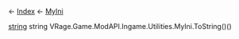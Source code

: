 ← [Index](Api-Index) ← [MyIni](VRage.Game.ModAPI.Ingame.Utilities.MyIni)

[string](System.String) string VRage.Game.ModAPI.Ingame.Utilities.MyIni.ToString()()